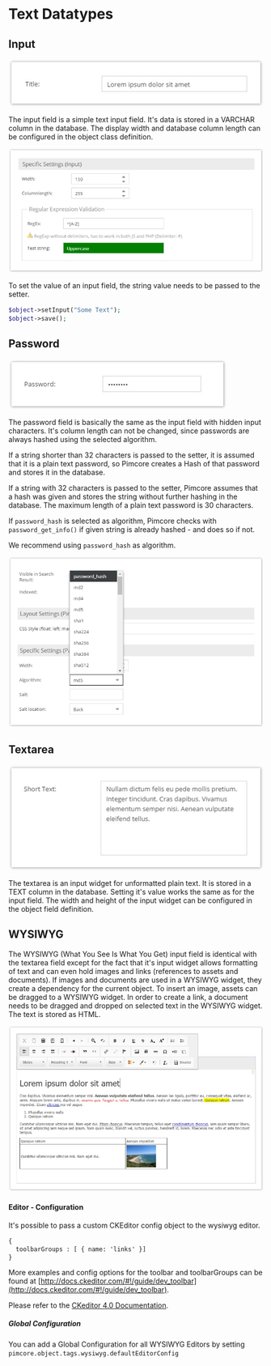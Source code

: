 # Text Datatypes

## Input

![Input Field](../../../img/classes-datatypes-text1.jpg)

The input field is a simple text input field. It's data is stored in a VARCHAR column in the database. The display 
width and database column length can be configured in the object class definition.


![Input Configuration](../../../img/classes-datatypes-text2.jpg)


To set the value of an input field, the string value needs to be passed to the setter.

```php
$object->setInput("Some Text");
$object->save();
```


## Password

![Password Field](../../../img/classes-datatypes-text3.jpg)

The password field is basically the same as the input field with hidden input characters. It's column length can not be 
changed, since passwords are always hashed using the selected algorithm.  

If a string shorter than 32 characters is passed to the setter, it is assumed that it is a plain text password, so 
Pimcore creates a Hash of that password and stores it in the database.

If a string with 32 characters is passed to the setter, Pimcore assumes that a hash was given and stores the string 
without further hashing in the database. 
The maximum length of a plain text password is 30 characters.

If `password_hash` is selected as algorithm, Pimcore checks with `password_get_info()` if given string is already 
hashed - and does so if not. 

We recommend using `password_hash` as algorithm.
 

![Password Configuration](../../../img/classes-datatypes-text4.jpg)


## Textarea

![Textarea Field](../../../img/classes-datatypes-text5.jpg)

The textarea is an input widget for unformatted plain text. It is stored in a TEXT column in the database. Setting it's 
value works the same as for the input field. The width and height of the input widget can be configured in the object 
field definition.


## WYSIWYG

The WYSIWYG (What You See Is What You Get) input field is identical with the textarea field except for the fact that 
it's input widget allows formatting of text and can even hold images and links (references to assets and documents). 
If images and documents are used in a WYSIWYG widget, they create a dependency for the current object. To insert an 
image, assets can be dragged to a WYSIWYG widget. In order to create a link, a document needs to be dragged and dropped 
on selected text in the WYSIWYG widget. The text is stored as HTML. 

![WYSIWYG Field](../../../img/classes-datatypes-text6.jpg)

#### Editor - Configuration
It's possible to pass a custom CKEditor config object to the wysiwyg editor. 

```
{
  toolbarGroups : [ { name: 'links' }]
}
```

More examples and config options for the toolbar and toolbarGroups can be found at 
[http://docs.ckeditor.com/#!/guide/dev_toolbar](http://docs.ckeditor.com/#!/guide/dev_toolbar). 

Please refer to the [CKeditor 4.0 Documentation](http://docs.ckeditor.com/).
  
##### Global Configuration
You can add a Global Configuration for all WYSIWYG Editors by setting ```pimcore.object.tags.wysiwyg.defaultEditorConfig```



